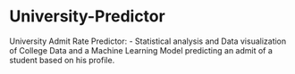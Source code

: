 # University-Predictor
University Admit Rate Predictor: -
Statistical analysis and Data visualization of College Data and a Machine Learning Model predicting an admit of a student based on his profile.
